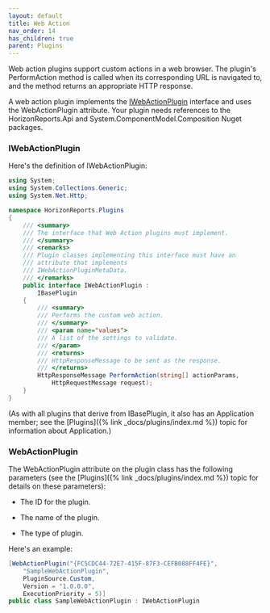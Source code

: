 ```yaml
---
layout: default
title: Web Action
nav_order: 14
has_children: true
parent: Plugins
---
```


Web action plugins support custom actions in a web browser. The plugin's PerformAction method is called when its corresponding URL is navigated to, and the method returns an appropriate HTTP response.

A web action plugin implements the [IWebActionPlugin](VFPS://Topic/_4KB0ZPIOI) interface and uses the WebActionPlugin attribute. Your plugin needs references to the HorizonReports.Api and System.ComponentModel.Composition Nuget packages.


### IWebActionPlugin
Here's the definition of IWebActionPlugin:

```csharp
using System;
using System.Collections.Generic;
using System.Net.Http;

namespace HorizonReports.Plugins
{
    /// <summary>
    /// The interface that Web Action plugins must implement.
    /// </summary>
    /// <remarks>
    /// Plugin classes implementing this interface must have an
    /// attribute that implements
    /// IWebActionPluginMetaData.
    /// </remarks>
    public interface IWebActionPlugin :
        IBasePlugin
    {
        /// <summary>
        /// Performs the custom web action.
        /// </summary>
        /// <param name="values">
        /// A list of the settings to validate.
        /// </param>
        /// <returns>
        /// HttpResponseMessage to be sent as the response.
        /// </returns>
        HttpResponseMessage PerformAction(string[] actionParams,
            HttpRequestMessage request);
    }
}
```

(As with all plugins that derive from IBasePlugin, it also has an Application member; see the [Plugins]({% link _docs/plugins/index.md %}) topic for information about Application.)

### WebActionPlugin
The WebActionPlugin attribute on the plugin class has the following parameters (see the [Plugins]({% link _docs/plugins/index.md %}) topic for details on these parameters):

* The ID for the plugin.

* The name of the plugin.

* The type of plugin.

Here's an example:

```csharp
[WebActionPlugin("{FC5CDC44-72E7-415F-87F3-CEFB088FF4FE}",
    "SampleWebActionPlugin",
    PluginSource.Custom,
    Version = "1.0.0.0",
    ExecutionPriority = 5)]
public class SampleWebActionPlugin : IWebActionPlugin
```

